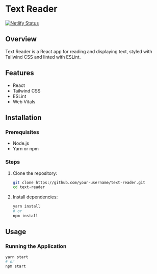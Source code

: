 # Text Reader
[![Netlify Status](https://api.netlify.com/api/v1/badges/af443658-85e5-455f-bf6e-39fac822bdde/deploy-status)](https://app.netlify.com/sites/talk-stream/deploys)

## Overview
Text Reader is a React app for reading and displaying text, styled with Tailwind CSS and linted with ESLint.

## Features
- React
- Tailwind CSS
- ESLint
- Web Vitals

## Installation

### Prerequisites
- Node.js
- Yarn or npm

### Steps
1. Clone the repository:
    ```sh
    git clone https://github.com/your-username/text-reader.git
    cd text-reader
    ```

2. Install dependencies:
    ```sh
    yarn install
    # or
    npm install
    ```

## Usage

### Running the Application
```sh
yarn start
# or
npm start
